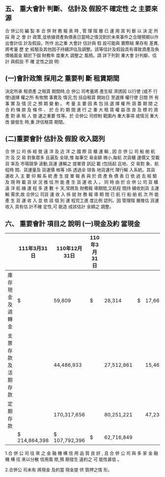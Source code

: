 
## 五、 重大會計 判斷、 估計及 假設不 確定性 之 主要來源

合 併公司 編 製 本 合 併 財 務 報 表 時 , 管 理 階 層 已 運 用 其 判 斷 以 決 定 所 採 用 之 會 計 政策,並依據資產負債表日當時之情況對於未來事件之合理預期以作出會計估 計及假設。所作 出之重 大會計 估計與 假 設可能與 實際結 果存有 差異,將考量 歷 史 經驗及其他因子持續評估及調整。該等估計及假設具有導致資產及負債帳面金 額於下個 財務年 度重大 調整之 風險。請 詳下列對 重大會 計判斷、估計 與假設 不 確 定性之說 明:

## (一)會計政策 採用之 重要判 斷 租賃期間

決定所承 租資產 之租賃 期間時,合 併公 司考量將 產生經 濟誘因 以行使 (或不 行使)選擇 權之所 有攸關 事實及 情況,包 括自租賃 開始日 至選擇 權行使 日間 所 有 事 實 及 情 況 之 預 期 變 動 。 考 量 主 要 因 素 包 括 選 擇 權 所 涵 蓋 期 間 之 合 約 條 款 及 條 件 、 於 合 約 期 間 進 行 之 重 大 租 賃 權 益 改 良 及 標 的 資 產 對 承 租 人 營 運之重要 性等。於 合併公 司控制 範圍內 重大事項 或情況 重大改 變發生 時,重 評估租賃 期間。

## (二)重要會計 估計及 假設 收入認列

合 併 公 司 係 經 營 遠 洋 及 近 洋 之 國 際 貨 櫃 運 輸 , 因 合 併 公 司 船 舶 航 次 及 交 易 對象眾多 且遍及 全球,惟 每筆交 易金額 微小,每航 次貨櫃 運價又 受載貨 率及 市場競爭 波動,貨運 運輸之 提單資 訊記 載 (包括起 迄地、交 易對 象、航 程時 間、貨運量及 貨運價 格等 )係 透過全 球各 地貨運代 理行輸 入系統。其貨 運收 入 主 要 仰 賴 系 統 產 生 提 單 報 表 與 於 資 產 負 債 表 日 依 過 去 經 驗 及 現 時 載 貨 狀 況 推 估 所 能 產 生 貨 運 收 入 。 同 時 由 於 合 併 公 司 貨 櫃 遠 洋 航 線 運 程 多 達 數 十 天,常跨及 財務報 導期間,又航程 間持 續收到貨 主運輸 需求,故 合併公 司貨 運 收 入 係 就 財 務 報 導 期 間 已 航 行 船 舶 航 次 所 能 產 生 貨 運 收 入 並 依 該 個 別 運 程完工進 度比例 認列。因 管理階 層推估 貨運收入 具有估 計不確 定性,可 能造 成該估計 金額之 調整。

## 六、 重要會計 項目之 說明 (一)現金及約 當現金

|                    | 111年3月31日   | 110年12月31日   | 110年3月31日   |            |    |            |
|--------------------|----------------|-----------------|----------------|------------|----|------------|
| 庫存現金及週轉金   | $              | 59,809          | $              | 28,314     | $  | 17,660     |
| 支票存款及活期存款 |                | 44,486,933      |                | 27,512,861 |    | 15,465,114 |
| 定期存款           |                | 170,317,656     |                | 80,251,221 |    | 47,234,075 |
|                    | $ 214,864,398  | $ 107,792,396   | $              | 62,716,849 |    |            |

1.合 併 公 司 往 來 之 金 融 機 構 信 用 品 質 良 好 , 且 合 併 公 司 與 多 家 金 融 機 構 往 來以分散 信用風 險,預 期發生 違約之 可 能性甚低 。

2.合併公 司未有 將現金 及約當 現金提 供 質押之情 形。